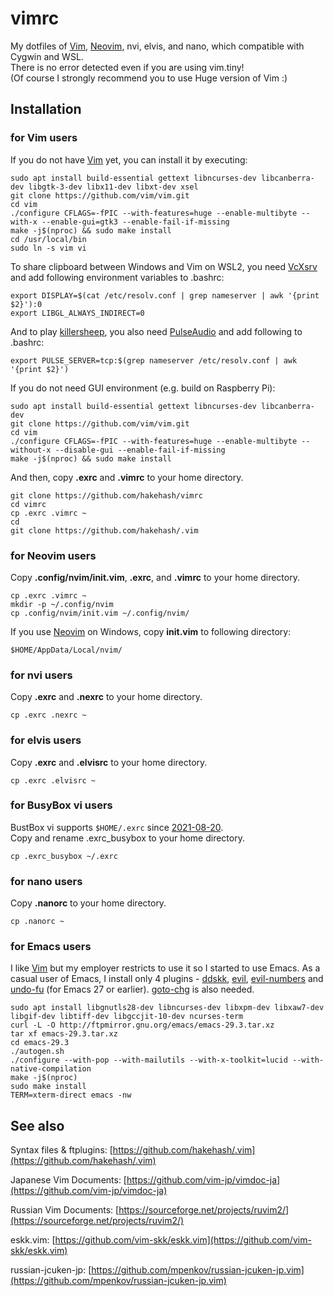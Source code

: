 # vimrc
My dotfiles of [Vim](https://github.com/vim/vim), [Neovim](https://github.com/neovim/neovim), nvi, elvis, and nano, which compatible with Cygwin and WSL.  
There is no error detected even if you are using vim.tiny!  
(Of course I strongly recommend you to use Huge version of Vim :)  

## Installation
### for Vim users
If you do not have [Vim](https://github.com/vim/vim) yet, you can install it by executing:

    sudo apt install build-essential gettext libncurses-dev libcanberra-dev libgtk-3-dev libx11-dev libxt-dev xsel
    git clone https://github.com/vim/vim.git
    cd vim
    ./configure CFLAGS=-fPIC --with-features=huge --enable-multibyte --with-x --enable-gui=gtk3 --enable-fail-if-missing
    make -j$(nproc) && sudo make install
    cd /usr/local/bin
    sudo ln -s vim vi

To share clipboard between Windows and Vim on WSL2, you need [VcXsrv](https://sourceforge.net/projects/vcxsrv/) and add following environment variables to .bashrc:

    export DISPLAY=$(cat /etc/resolv.conf | grep nameserver | awk '{print $2}'):0
    export LIBGL_ALWAYS_INDIRECT=0

And to play [killersheep](https://github.com/vim/killersheep), you also need [PulseAudio](https://www.freedesktop.org/wiki/Software/PulseAudio/Ports/Windows/Support/) and add following to .bashrc:

    export PULSE_SERVER=tcp:$(grep nameserver /etc/resolv.conf | awk '{print $2}')

If you do not need GUI environment (e.g. build on Raspberry Pi):

    sudo apt install build-essential gettext libncurses-dev libcanberra-dev
    git clone https://github.com/vim/vim.git
    cd vim
    ./configure CFLAGS=-fPIC --with-features=huge --enable-multibyte --without-x --disable-gui --enable-fail-if-missing
    make -j$(nproc) && sudo make install

And then, copy **.exrc** and **.vimrc** to your home directory.

    git clone https://github.com/hakehash/vimrc
    cd vimrc
    cp .exrc .vimrc ~
    cd
    git clone https://github.com/hakehash/.vim

### for Neovim users
Copy **.config/nvim/init.vim**, **.exrc**, and **.vimrc** to your home directory.

    cp .exrc .vimrc ~
    mkdir -p ~/.config/nvim
    cp .config/nvim/init.vim ~/.config/nvim/

If you use [Neovim](https://github.com/neovim/neovim) on Windows, copy **init.vim** to following directory:

    $HOME/AppData/Local/nvim/

### for nvi users
Copy **.exrc** and **.nexrc** to your home directory.

    cp .exrc .nexrc ~

### for elvis users
Copy **.exrc** and **.elvisrc** to your home directory.

    cp .exrc .elvisrc ~

### for BusyBox vi users
BustBox vi supports `$HOME/.exrc` since [2021-08-20](https://git.busybox.net/busybox/commit/?id=f9217cd235c2a139ae22cf549c7614724f1fc6cf).  
Copy and rename .exrc_busybox to your home directory.

    cp .exrc_busybox ~/.exrc

### for nano users
Copy **.nanorc** to your home directory.

    cp .nanorc ~

### for Emacs users
I like [Vim](https://github.com/vim/vim) but my employer restricts to use it so I started to use Emacs. As a casual user of Emacs, I install only 4 plugins - [ddskk](https://github.com/skk-dev/ddskk), [evil](https://github.com/emacs-evil/evil), [evil-numbers](https://github.com/cofi/evil-numbers) and [undo-fu](https://codeberg.org/ideasman42/emacs-undo-fu) (for Emacs 27 or earlier). [goto-chg](https://github.com/emacs-evil/goto-chg) is also needed.

    sudo apt install libgnutls28-dev libncurses-dev libxpm-dev libxaw7-dev libgif-dev libtiff-dev libgccjit-10-dev ncurses-term
    curl -L -O http://ftpmirror.gnu.org/emacs/emacs-29.3.tar.xz
    tar xf emacs-29.3.tar.xz
    cd emacs-29.3
    ./autogen.sh
    ./configure --with-pop --with-mailutils --with-x-toolkit=lucid --with-native-compilation
    make -j$(nproc)
    sudo make install
    TERM=xterm-direct emacs -nw

## See also
Syntax files & ftplugins: [https://github.com/hakehash/.vim](https://github.com/hakehash/.vim)

Japanese Vim Documents:  [https://github.com/vim-jp/vimdoc-ja](https://github.com/vim-jp/vimdoc-ja)

Russian Vim Documents: [https://sourceforge.net/projects/ruvim2/](https://sourceforge.net/projects/ruvim2/)

eskk.vim: [https://github.com/vim-skk/eskk.vim](https://github.com/vim-skk/eskk.vim)

russian-jcuken-jp: [https://github.com/mpenkov/russian-jcuken-jp.vim](https://github.com/mpenkov/russian-jcuken-jp.vim)

